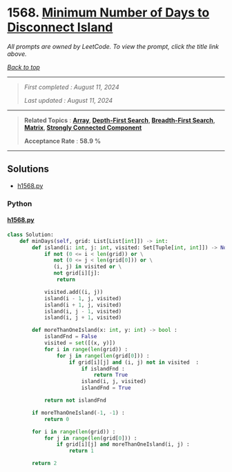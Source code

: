 # 1568. [Minimum Number of Days to Disconnect Island](<https://leetcode.com/problems/minimum-number-of-days-to-disconnect-island>)

*All prompts are owned by LeetCode. To view the prompt, click the title link above.*

*[Back to top](<../README.md>)*

------

> *First completed : August 11, 2024*
>
> *Last updated : August 11, 2024*

------

> **Related Topics** : **[Array](<by_topic/Array.md>), [Depth-First Search](<by_topic/Depth-First Search.md>), [Breadth-First Search](<by_topic/Breadth-First Search.md>), [Matrix](<by_topic/Matrix.md>), [Strongly Connected Component](<by_topic/Strongly Connected Component.md>)**
>
> **Acceptance Rate** : **58.9 %**

------

## Solutions

- [h1568.py](<../my-submissions/h1568.py>)
### Python
#### [h1568.py](<../my-submissions/h1568.py>)
```Python
class Solution:
    def minDays(self, grid: List[List[int]]) -> int:
        def island(i: int, j: int, visited: Set[Tuple[int, int]]) -> None :
            if not (0 <= i < len(grid)) or \
               not (0 <= j < len(grid[0])) or \
               (i, j) in visited or \
               not grid[i][j]:
                return

            visited.add((i, j))
            island(i - 1, j, visited)
            island(i + 1, j, visited)
            island(i, j - 1, visited)
            island(i, j + 1, visited)

        def moreThanOneIsland(x: int, y: int) -> bool :
            islandFnd = False
            visited = set([(x, y)])
            for i in range(len(grid)) :
                for j in range(len(grid[0])) :
                    if grid[i][j] and (i, j) not in visited  :
                        if islandFnd :
                            return True
                        island(i, j, visited)
                        islandFnd = True

            return not islandFnd

        if moreThanOneIsland(-1, -1) :
            return 0

        for i in range(len(grid)) :
            for j in range(len(grid[0])) :
                if grid[i][j] and moreThanOneIsland(i, j) :
                    return 1

        return 2

```

